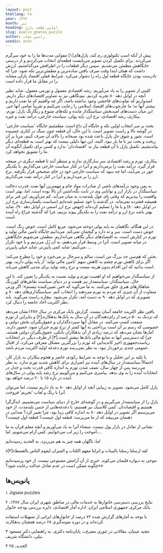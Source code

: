 ```yaml
---
layout: post
htmllang: fa
year: ۱۳۹۳
month: تیر
heading: اولین قطعه پازل
slug: avalin_ghetea_puzzle
author: رامین مجاب
usediv: auto
---
```


پیش از آنکه اسب تکنولوژی رم کند، پازل‌های[۱] مقوایی مدت‌ها ما را به خود سرگرم می‌کردند. برای تکمیل کردن تصویر می‌بایست قطعه‌ای انتخاب می‌کردیم و از درستی جایگاهش مطمئن می‌شدیم. سپس دیگر قطعات را در اطرافش می‌گذاشتیم. ارزش داشت که همان ابتدا وقت صرف یافتن ساده‌ترین و مطمئن‌ترین تکه شود، چرا که نادرست بودن جایگاه قطعه اول راه را دشوار می‌کرد. شرایط فعلی اقتصاد پازلی مشابه را در مقابل ما قرار داده است.

کلیتی از تصویر را به یاد می‌آوریم: رشد اقتصادی معمول و تورمی معقول، شاید نظیر آنچه در اوایل دهه ۸۰ تجربه کردیم. نیم‌نگاهی نیز به تصاویر اقتصادهای دیگر داریم. امیدواریم که تفاوت‌های فاحشی وجود نداشته باشد، اگر چه واقفیم که ما نفت داریم و بیشتر آنها نه؛ ما چارچوب‌های اقتصاد اسلامی را رعایت می‌کنیم و تقریباً تمامی آنها خیر. این میان دست‌های امیدبخش سیاستگذار مانده و تکه‌های متنوع و رنگارنگ پازل: تورم، بیکاری، رشد اقتصادی، نرخ ارز، پایه پولی، سیاست خارجی، درآمد نفت و غیره.

بحث بر سر انتخاب اولین تکه و جایگاه آن داغ است. مطمئنیم جایگاه 'سیاست خارجی' در گوشه بالا و راست تصویر است. با این حال، آن قطعه چون سنگ در کناری چسبیده است. شور و شوق حل پازل باعث شده بود صبحانه را بالای آن صرف کنیم، مربا بر آن ریخت و بخت نیز با ما یار نبود. البته، این تنها دلیلی نیست که بهتر است به قطعه‌ای دیگر بیاندیشیم. تکمیل پازل با آن قطعه نیاز به 'اقتصاددان' ندارد و کسی برای تکمیل آنگونه آن ما را تشویق نخواهد کرد.

بیکاری، تورم و رشد اقتصادی سر سازگاری ندارند و منتظر آنند تا قطعه دیگری در صفحه قرار گیرد. درآمد نفت را برمی‌داریم و آنرا در کنار سیاست خارجی می‌گذاریم. با یکدیگر جور در می‌آیند، اما چه سود که سیاست خارجی خود در جای صحیحی قرار نگرفته. نرخ ارز را بر می‌داریم و آنرا در کنار درآمد نفت می‌گذاریم.

به یمن وجود درآمدهای ناشی از صادرات مواد خام و مهمترین آنها نفت، قدرت دخالت سیاستگذار در بازار ارز و توانایی وی در ثابت نگه‌داشتن آن بالا بوده است. اما، بهتر است واقعیت را بپذیریم که وقتی پای غول بلندمدت به میان می‌آید، کم می‌آوریم. این فنر برای همیشه فشرده نمی‌ماند. در گذشته یا خود تسلیم شده‌ایم (سیاست یکسان‌سازی نرخ ارز در اوایل دهه ۸۰) و یا ما را تسلیم کرده‌اند (جهش نرخ ارز اسمی در اوایل دهه ۹۰). شاید بهتر باشد نرخ ارز و درآمد نفت را به یکدیگر پیوند نزنیم، چرا که گذشته چراغ راه آینده است.

در این هنگام، نگاهمان به پایه پولی دوخته می‌شود. مربعِ کامل است. خوش رنگ است. خوش دست است. سر و ته دارد و گیجمان نمی‌کند. می‌دانیم جایگاه تامین مالی تولید و تورم در کنارش است. به اقتصادهای دیگر نگاهی می‌اندازیم. مطمئن می‌شویم جایگاهش در میانه تصویر است. آنرا در وسط قرار می‌دهیم، به آن زُل می‌زنیم و با خود تکرار می‌کنیم: شاید کمی پایین‌تر، شاید خیلی پایین‌تر، ...

بحثی که هم‌سن جد بزرگ من است، سالم و سرحال بر می‌خیزد و خود را مطرح می‌کند: اگر برای کاهش تورم چشم به کاهش سهم 'تامین مالی تولید' از پایه پولی دارید، بهتر است بدانید که این اقدام بدون هزینه نیست و نرخ رشد تولید برای مدتی کاهش می‌یابد.

از سیاستگذار می‌خواهیم که او اهمیت تورم و تولید نسبت به یکدیگر را تعیین کند. با این حال، سیاستگذار، سیاستمدار نیز هست و در دنیای سیاست نقاش‌های کوررنگ شاهکارهای هنری خلق می‌کنند. به ما می‌گوید که «من تعیین‌کننده نیستم»؛ اگر وزنی متفاوت از آن چیزی که مردم به تورم می‌دهند را انتخاب کنم، سیاستگذاری‌های دهه ۸۰ و تصویری که در اوایل دهه ۹۰ به دست آمد، تکرار می‌شود. بیچاره راست می‌گوید. باید نظر اکثریت آحاد جامعه را دنبال کرد.

یافتن نظر اکثریت جامعه آسان نیست. گزارش بانک مرکزی در سال ۱۳۸۷نشان می‌دهد که نزدیک به ۵۰ درصد از رای‌دهندگان در آن سال به بانک‌ها بدهکارند[۲] و بنابراین از تورم منفعت کسب می‌کنند. در مقابل آنها سپرده‌گذاران و حقوق‌بگیران بخش دولتی و خصوصی‌ که رسم بر آن است پرداختی به آنها کمتر از نرخ تورم جبران شود، حضور دارند. آمارها نشان می‌دهد که درصد زیادی از آن بدهکاران بانکی، حقوق‌بگیران دولتی هستند، چرا که دسترسی آنها به منابع مالی بانک‌ها بیشتر است.[۳] از طرف دیگر، در انتخابات ریاست‌جمهوری اخیر کاندیدایی که تورم را بزرگترین مشکل معرفی می‌کرد، از اقبال عمومی چندی برخوردار نبود. به نظر نمی‌رسد تورم دغدغه اولیه اکثریت مردم باشد.

با تکیه بر این تحلیل و با توجه به شرایط رکودی حاضر و هجوم بیکاران به بازار کار، احتمالاً سیاستمدار در سال‌های آینده نیز اصراری برای کاهش شدید تورم ندارد. به نظر می‌رسد پس از چهار سال، نصف شدن تورم به اندازه کافی قدرت بحث و جدل در انتخابات آینده را به وی بدهد. پیامبری می‌کنیم و می‌گوییم نرخ رشد پایه پولی در سال‌های آینده در بازه ۱۵ تا ۲۰ درصد خواهد بود.

پازل کامل می‌شود. تصویر به زیبایی آنچه از اوایل دهه ۸۰ به یاد داریم نیست، اما می‌توان آنرا با رنگ و لعاب 'تحریم' فروخت.

پازل را از سیاستمدار می‌گیریم و در گوشه‌ای خارج از دنیای سیاست می‌نشینیم. ایدآل‌گرا هستیم و اقتصاددان. کمی کلاسیک نیز هستیم، با دغدغه‌هایی از جنس بلندمدت. از خود می‌پرسیم اگر تصویر در اوایل دهه ۸۰ به اندازه کافی زیبا بود، چرا تغییر کرد؟ صدایی در ذهنمان می‌پیچد که از ما می‌پرسد: قطعه اول چیست؟ قطعه اول چیست؟

نشانی از تعادل در بازار پول نیست. منشاء آنرا به یاد می‌آوریم و آنچه معلم قرآن به ما آموخت را زیر لب می‌خوانیم. کمی آرام می‌شویم. اما،...

اما، ناگهان همه چیز به هم می‌ریزد. به الحدید رسیده‌ایم

﴿لقد ارسلنا رسلنا بالبینات و انزلنا معهم الکتاب و المیزان لیقوم الناس بالقسط﴾[۴]

موجی به دیواره قلبمان می‌کوبد. خبری از آن آرامش مصنوعی نیست. از خود پرسیده‌ایم «چگونه ممکن است در عدم تعادل عدالت رعایت شود؟»


## پانویس‌ها 

۱ Jigsaw puzzles

۲  نتایج بررسی دسترسی خانوارها به خدمات مالی در مناطق شهری ایران سال ۱۳۸۷، بانک مرکزی جمهوری اسلامی ایران، اداره آمار اقتصادی، دایره بررسی بودجه خانوار.

با توجه به آمارهای گزارش شده ۷۲ درصد از خانوارهای ایرانی از تسهیلات استفاده کرده‌اند و در دوره نمونه‌گیری ۶۸ درصد همچنان بدهکارند.

۳  مجید عینیان، _مقالاتی در تئوری مصرف_، پایان‌نامه دکتری. به راهنمایی دکتر مسعود نیلی، دانشگاه شریف.

۴  الحدید، ۲۵
 